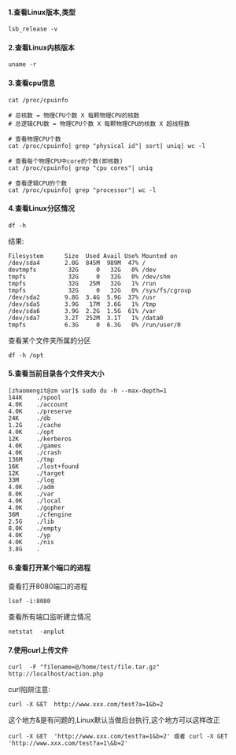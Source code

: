 #### 1.查看Linux版本,类型

    lsb_release -v
    
#### 2.查看Linux内核版本

    uname -r
    
#### 3.查看cpu信息

    cat /proc/cpuinfo

    # 总核数 = 物理CPU个数 X 每颗物理CPU的核数 
    # 总逻辑CPU数 = 物理CPU个数 X 每颗物理CPU的核数 X 超线程数

    # 查看物理CPU个数
    cat /proc/cpuinfo| grep "physical id"| sort| uniq| wc -l

    # 查看每个物理CPU中core的个数(即核数)
    cat /proc/cpuinfo| grep "cpu cores"| uniq

    # 查看逻辑CPU的个数
    cat /proc/cpuinfo| grep "processor"| wc -l
    
#### 4.查看Linux分区情况

    df -h
    
结果:    
    
    Filesystem      Size  Used Avail Use% Mounted on
    /dev/sda4       2.0G  845M  989M  47% /
    devtmpfs         32G     0   32G   0% /dev
    tmpfs            32G     0   32G   0% /dev/shm
    tmpfs            32G   25M   32G   1% /run
    tmpfs            32G     0   32G   0% /sys/fs/cgroup
    /dev/sda2       9.8G  3.4G  5.9G  37% /usr
    /dev/sda5       3.9G   17M  3.6G   1% /tmp
    /dev/sda6       3.9G  2.2G  1.5G  61% /var
    /dev/sda7       3.2T  252M  3.1T   1% /data0
    tmpfs           6.3G     0  6.3G   0% /run/user/0
    
查看某个文件夹所属的分区

    df -h /opt
    
#### 5.查看当前目录各个文件夹大小

```
[zhaomengit@zm var]$ sudo du -h --max-depth=1 
144K    ./spool
4.0K    ./account
4.0K    ./preserve
24K     ./db
1.2G    ./cache
4.0K    ./opt
12K     ./kerberos
4.0K    ./games
4.0K    ./crash
136M    ./tmp
16K     ./lost+found
12K     ./target
33M     ./log
4.0K    ./adm
8.0K    ./var
4.0K    ./local
4.0K    ./gopher
36M     ./cfengine
2.5G    ./lib
8.0K    ./empty
4.0K    ./yp
4.0K    ./nis
3.8G    .
```
    
#### 6.查看打开某个端口的进程

查看打开8080端口的进程


```
lsof -i:8080
```

查看所有端口监听建立情况

```
netstat  -anplut
```

#### 7.使用curl上传文件

```
curl  -F "filename=@/home/test/file.tar.gz" http://localhost/action.php
```
curl陷阱注意:

```
curl -X GET  http://www.xxx.com/test?a=1&b=2
```

这个地方&是有问题的,Linux默认当做后台执行,这个地方可以这样改正

```
curl -X GET  'http://www.xxx.com/test?a=1&b=2' 或者 curl -X GET  'http://www.xxx.com/test?a=1\&b=2'
```
